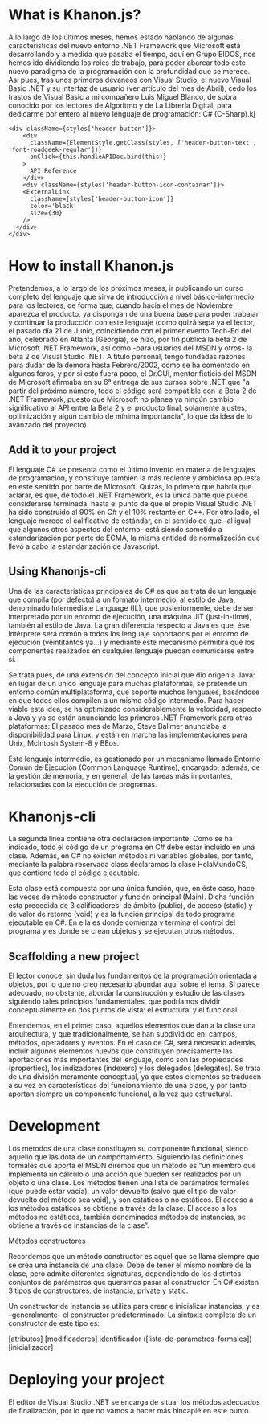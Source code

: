 # What is Khanon.js?

A lo largo de los últimos meses, hemos estado hablando de algunas características del nuevo entorno .NET Framework que Microsoft está desarrollando y a medida que pasaba el tiempo, aquí en Grupo EIDOS, nos hemos ido dividiendo los roles de trabajo, para poder abarcar todo este nuevo paradigma de la programación con la profundidad que se merece. Así pues, tras unos primeros devaneos con Visual Studio, el nuevo Visual Basic .NET y su interfaz de usuario (ver artículo del mes de Abril), cedo los trastos de Visual Basic a mi compañero Luis Miguel Blanco, de sobra conocido por los lectores de Algoritmo y de La Librería Digital, para dedicarme por entero al nuevo lenguaje de programación: C# (C-Sharp).kj

````
<div className={styles['header-button']}>
    <div
      className={ElementStyle.getClass(styles, ['header-button-text', 'font-roadgeek-regular'])}
      onClick={this.handleAPIDoc.bind(this)}
    >
      API Reference
    </div>
    <div className={styles['header-button-icon-containar']}>
    <ExternalLink
      className={styles['header-button-icon']}
      color='black'
      size={30}
    />
  </div>
</div>
````

# How to install Khanon.js

Pretendemos, a lo largo de los próximos meses, ir publicando un curso completo del lenguaje que sirva de introducción a nivel básico-intermedio para los lectores, de forma que, cuando hacia el mes de Noviembre aparezca el producto, ya dispongan de una buena base para poder trabajar y continuar la producción con este lenguaje (como quizá sepa ya el lector, el pasado día 21 de Junio, coincidiendo con el primer evento Tech-Ed del año, celebrado en Atlanta (Georgia), se hizo, por fin pública la beta 2 de Microsoft .NET Framework, así como -para usuarios del MSDN y otros- la beta 2 de Visual Studio .NET. A título personal, tengo fundadas razones para dudar de la demora hasta Febrero/2002, como se ha comentado en algunos foros, y por si esto fuera poco, el Dr.GUI, mentor ficticio del MSDN de Microsoft afirmaba en su 6ª entrega de sus cursos sobre .NET que "a partir del próximo número, todo el código será compatible con la Beta 2 de .NET Framework, puesto que Microsoft no planea ya ningún cambio significativo al API entre la Beta 2 y el producto final, solamente ajustes, optimización y algún cambio de mínima importancia", lo que da idea de lo avanzado del proyecto).

## Add it to your project

El lenguaje C# se presenta como el último invento en materia de lenguajes de programación, y constituye también la más reciente y ambiciosa apuesta en este sentido por parte de Microsoft. Quizás, lo primero que habría que aclarar, es que, de todo el .NET Framework, es la única parte que puede considerarse terminada, hasta el punto de que el propio Visual Studio .NET ha sido construido al 90% en C# y el 10% restante en C++. Por otro lado, el lenguaje merece el calificativo de estándar, en el sentido de que –al igual que algunos otros aspectos del entorno- está siendo sometido a estandarización por parte de ECMA, la misma entidad de normalización que llevó a cabo la estandarización de Javascript.

## Using Khanonjs-cli

Una de las características principales de C# es que se trata de un lenguaje que compila (por defecto) a un formato intermedio, al estilo de Java, denominado Intermediate Language (IL), que posteriormente, debe de ser interpretado por un entorno de ejecución, una máquina JIT (just-in-time), también al estilo de Java. La gran diferencia respecto a Java es que, ése intérprete será común a todos los lenguaje soportados por el entorno de ejecución (veintitantos ya...) y mediante este mecanismo permitirá que los componentes realizados en cualquier lenguaje puedan comunicarse entre sí.

Se trata pues, de una extensión del concepto inicial que dio origen a Java: en lugar de un único lenguaje para muchas plataformas, se pretende un entorno común multiplataforma, que soporte muchos lenguajes, basándose en que todos ellos compilen a un mismo código intermedio. Para hacer viable esta idea, se ha optimizado considerablemente la velocidad, respecto a Java y ya se están anunciando los primeros .NET Framework para otras plataformas: El pasado mes de Marzo, Steve Ballmer anunciaba la disponibilidad para Linux, y están en marcha las implementaciones para Unix, McIntosh System-8 y BEos.

Este lenguaje intermedio, es gestionado por un mecanismo llamado Entorno Común de Ejecución (Common Language Runtime), encargado, además, de la gestión de memoria, y en general, de las tareas más importantes, relacionadas con la ejecución de programas.

# Khanonjs-cli

La segunda línea contiene otra declaración importante. Como se ha indicado, todo el código de un programa en C# debe estar incluido en una clase. Además, en C# no existen métodos ni variables globales, por tanto, mediante la palabra reservada class declaramos la clase HolaMundoCS, que contiene todo el código ejecutable.

Esta clase está compuesta por una única función, que, en éste caso, hace las veces de método constructor y función principal (Main). Dicha función esta precedida de 3 calificadores: de ámbito (public), de acceso (static) y de valor de retorno (void) y es la función principal de todo programa ejecutable en C#. En ella es donde comienza y termina el control del programa y es donde se crean objetos y se ejecutan otros métodos.

## Scaffolding a new project

El lector conoce, sin duda los fundamentos de la programación orientada a objetos, por lo que no creo necesario abundar aquí sobre el tema. Sí parece adecuado, no obstante, abordar la construcción y estudio de las clases siguiendo tales principios fundamentales, que podríamos dividir conceptualmente en dos puntos de vista: el estructural y el funcional.

Entendemos, en el primer caso, aquellos elementos que dan a la clase una arquitectura, y que tradicionalmente, se han subdividido en: campos, métodos, operadores y eventos. En el caso de C#, será necesario además, incluir algunos elementos nuevos que constituyen precisamente las aportaciones más importantes del lenguaje, como son las propiedades (properties), los indizadores (indexers) y los delegados (delegates). Se trata de una división meramente conceptual, ya que estos elementos se traducen a su vez en características del funcionamiento de una clase, y por tanto aportan siempre un componente funcional, a la vez que estructural.

# Development

Los métodos de una clase constituyen su componente funcional, siendo aquello que las dota de un comportamiento. Siguiendo las definiciones formales que aporta el MSDN diremos que un método es “un miembro que implementa un cálculo o una acción que pueden ser realizados por un objeto o una clase. Los métodos tienen una lista de parámetros formales (que puede estar vacía), un valor devuelto (salvo que el tipo de valor devuelto del método sea void), y son estáticos o no estáticos. El acceso a los métodos estáticos se obtiene a través de la clase. El acceso a los métodos no estáticos, también denominados métodos de instancias, se obtiene a través de instancias de la clase”.

Métodos constructores

Recordemos que un método constructor es aquel que se llama siempre que se crea una instancia de una clase. Debe de tener el mismo nombre de la clase, pero admite diferentes signaturas, dependiendo de los distintos conjuntos de parámetros que queramos pasar al constructor. En C# existen 3 tipos de constructores: de instancia, private y static.

Un constructor de instancia se utiliza para crear e inicializar instancias, y es –generalmente- el constructor predeterminado. La sintaxis completa de un constructor de este tipo es:

[atributos] [modificadores] identificador ([lista-de-parámetros-formales]) [inicializador]

# Deploying your project

El editor de Visual Studio .NET se encarga de situar los métodos adecuados de finalización, por lo que no vamos a hacer más hincapié en este punto.